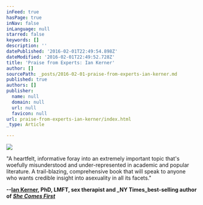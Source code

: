 ```yaml
---
inFeed: true
hasPage: true
inNav: false
inLanguage: null
starred: false
keywords: []
description: ''
datePublished: '2016-02-01T22:49:54.898Z'
dateModified: '2016-02-01T22:49:52.728Z'
title: 'Praise from Experts: Ian Kerner'
author: []
sourcePath: _posts/2016-02-01-praise-from-experts-ian-kerner.md
published: true
authors: []
publisher:
  name: null
  domain: null
  url: null
  favicon: null
url: praise-from-experts-ian-kerner/index.html
_type: Article

---
```

![](https://s3-us-west-2.amazonaws.com/the-grid-img/p/fcc9feb920e401e64943a7a81c2a3c21d52051e2.jpg)

"A heartfelt, informative foray into an extremely important topic that's woefully misunderstood and under-represented in academic and popular literature. A trail-blazing, comprehensive book that will speak to anyone who wants credible insight into asexuality in all its facets."

**--[Ian Kerner][0], PhD, LMFT, sex therapist and _NY Times_best-selling author of _[She Comes First][1]_**

[0]: http://www.iankerner.com/
[1]: http://amzn.to/1KPYrKg